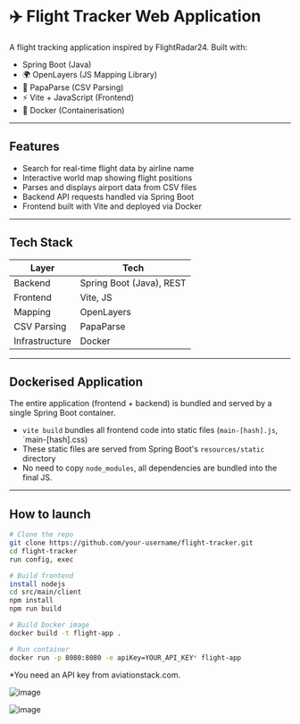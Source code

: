 # ✈️ Flight Tracker Web Application

A flight tracking application inspired by FlightRadar24. Built with:

- Spring Boot (Java)
- 🌍 OpenLayers (JS Mapping Library)
- 🧾 PapaParse (CSV Parsing)
- ⚡ Vite + JavaScript (Frontend)
- 🐳 Docker (Containerisation)


---

## Features

- Search for real-time flight data by airline name
- Interactive world map showing flight positions
- Parses and displays airport data from CSV files
- Backend API requests handled via Spring Boot
- Frontend built with Vite and deployed via Docker

---

## Tech Stack

| Layer        | Tech                     |
|--------------|--------------------------|
| Backend      | Spring Boot (Java), REST |
| Frontend     | Vite, JS         |
| Mapping      | OpenLayers               |
| CSV Parsing  | PapaParse                |
| Infrastructure | Docker |

---

## Dockerised Application

The entire application (frontend + backend) is bundled and served by a single Spring Boot container.

- `vite build` bundles all frontend code into static files (`main-[hash].js`, `main-[hash].css)
- These static files are served from Spring Boot's `resources/static` directory
- No need to copy `node_modules`, all dependencies are bundled into the final JS.

---

## How to launch

```bash
# Clone the repo
git clone https://github.com/your-username/flight-tracker.git
cd flight-tracker
run config, exec

# Build frontend
install nodejs
cd src/main/client
npm install
npm run build

# Build Docker image
docker build -t flight-app .

# Run container
docker run -p 8080:8080 -e apiKey=YOUR_API_KEY* flight-app
```

*You need an API key from aviationstack.com.

![image](https://github.com/user-attachments/assets/ec0acbd6-7101-4597-9e74-51b773436641)



![image](https://github.com/user-attachments/assets/51a39bee-39cb-4432-8edc-2b4c7d66192c)


